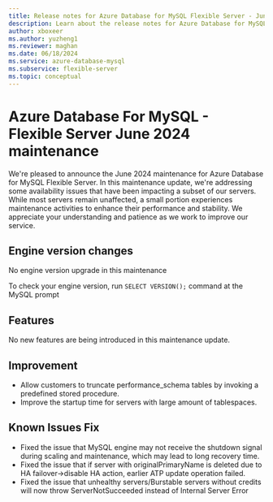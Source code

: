 ```yaml
---
title: Release notes for Azure Database for MySQL Flexible Server - June 2024
description: Learn about the release notes for Azure Database for MySQL Flexible Server June 2024.
author: xboxeer
ms.author: yuzheng1
ms.reviewer: maghan
ms.date: 06/18/2024
ms.service: azure-database-mysql
ms.subservice: flexible-server
ms.topic: conceptual
---
```


# Azure Database For MySQL - Flexible Server June 2024 maintenance

We're pleased to announce the June 2024 maintenance for Azure Database for MySQL Flexible Server. In this maintenance update, we're addressing some availability issues that have been impacting a subset of our servers. While most servers remain unaffected, a small portion experiences maintenance activities to enhance their performance and stability. We appreciate your understanding and patience as we work to improve our service.

## Engine version changes
No engine version upgrade in this maintenance

To check your engine version, run `SELECT VERSION();` command at the MySQL prompt

## Features
No new features are being introduced in this maintenance update.

## Improvement
- Allow customers to truncate performance_schema tables by invoking a predefined stored procedure.
- Improve the startup time for servers with large amount of tablespaces.
    
## Known Issues Fix
- Fixed the issue that MySQL engine may not receive the shutdown signal during scaling and maintenance, which may lead to long recovery time.
- Fixed the issue that if server with originalPrimaryName is deleted due to HA failover->disable HA action, earlier ATP update operation failed. 
- Fixed the issue that unhealthy servers/Burstable servers without credits will now throw ServerNotSucceeded instead of Internal Server Error
